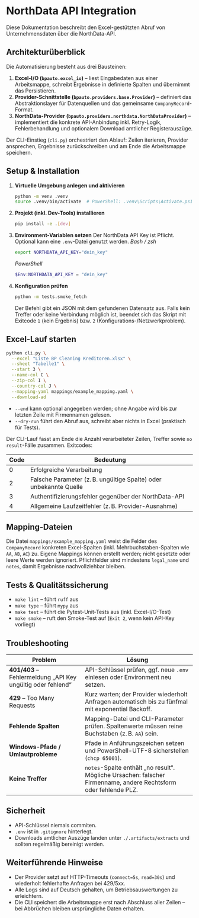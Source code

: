 # NorthData API Integration

Diese Dokumentation beschreibt den Excel-gestützten Abruf von Unternehmensdaten über die NorthData-API.

## Architekturüberblick

Die Automatisierung besteht aus drei Bausteinen:

1. **Excel-I/O (`bpauto.excel_io`)** – liest Eingabedaten aus einer Arbeitsmappe, schreibt Ergebnisse in definierte Spalten und übernimmt das Persistieren.
2. **Provider-Schnittstelle (`bpauto.providers.base.Provider`)** – definiert das Abstraktionslayer für Datenquellen und das gemeinsame `CompanyRecord`-Format.
3. **NorthData-Provider (`bpauto.providers.northdata.NorthDataProvider`)** – implementiert die konkrete API-Anbindung inkl. Retry-Logik, Fehlerbehandlung und optionalem Download amtlicher Registerauszüge.

Der CLI-Einstieg (`cli.py`) orchestriert den Ablauf: Zeilen iterieren, Provider ansprechen, Ergebnisse zurückschreiben und am Ende die Arbeitsmappe speichern.

## Setup & Installation

1. **Virtuelle Umgebung anlegen und aktivieren**
   ```bash
   python -m venv .venv
   source .venv/bin/activate  # PowerShell: .venv\Scripts\Activate.ps1
   ```

2. **Projekt (inkl. Dev-Tools) installieren**
   ```bash
   pip install -e .[dev]
   ```

3. **Environment-Variablen setzen**
   Der NorthData API Key ist Pflicht. Optional kann eine `.env`-Datei genutzt werden.
   *Bash / zsh*
   ```bash
   export NORTHDATA_API_KEY="dein_key"
   ```
   *PowerShell*
   ```powershell
   $Env:NORTHDATA_API_KEY = "dein_key"
   ```

4. **Konfiguration prüfen**
   ```bash
   python -m tests.smoke_fetch
   ```
   Der Befehl gibt ein JSON mit dem gefundenen Datensatz aus. Falls kein Treffer oder keine Verbindung möglich ist, beendet sich das Skript mit Exitcode `1` (kein Ergebnis) bzw. `2` (Konfigurations-/Netzwerkproblem).

## Excel-Lauf starten

```bash
python cli.py \
  --excel "Liste BP Cleaning Kreditoren.xlsx" \
  --sheet "Tabelle1" \
  --start 3 \
  --name-col C \
  --zip-col I \
  --country-col J \
  --mapping-yaml mappings/example_mapping.yaml \
  --download-ad
```

* `--end` kann optional angegeben werden; ohne Angabe wird bis zur letzten Zeile mit Firmennamen gelesen.
* `--dry-run` führt den Abruf aus, schreibt aber nichts in Excel (praktisch für Tests).

Der CLI-Lauf fasst am Ende die Anzahl verarbeiteter Zeilen, Treffer sowie `no result`-Fälle zusammen. Exitcodes:

| Code | Bedeutung |
| ---- | --------- |
| 0    | Erfolgreiche Verarbeitung |
| 2    | Falsche Parameter (z. B. ungültige Spalte) oder unbekannte Quelle |
| 3    | Authentifizierungsfehler gegenüber der NorthData-API |
| 4    | Allgemeine Laufzeitfehler (z. B. Provider-Ausnahme) |

## Mapping-Dateien

Die Datei `mappings/example_mapping.yaml` weist die Felder des `CompanyRecord` konkreten Excel-Spalten (inkl. Mehrbuchstaben-Spalten wie `AA`, `AB`, `AC`) zu. Eigene Mappings können erstellt werden; nicht gesetzte oder leere Werte werden ignoriert. Pflichtfelder sind mindestens `legal_name` und `notes`, damit Ergebnisse nachvollziehbar bleiben.

## Tests & Qualitätssicherung

* `make lint` – führt `ruff` aus
* `make type` – führt `mypy` aus
* `make test` – führt die Pytest-Unit-Tests aus (inkl. Excel-I/O-Test)
* `make smoke` – ruft den Smoke-Test auf (`Exit 2`, wenn kein API-Key vorliegt)

## Troubleshooting

| Problem | Lösung |
| ------- | ------ |
| **401/403** – Fehlermeldung „API Key ungültig oder fehlend“ | API-Schlüssel prüfen, ggf. neue `.env` einlesen oder Environment neu setzen. |
| **429** – Too Many Requests | Kurz warten; der Provider wiederholt Anfragen automatisch bis zu fünfmal mit exponential Backoff. |
| **Fehlende Spalten** | Mapping-Datei und CLI-Parameter prüfen. Spaltenwerte müssen reine Buchstaben (z. B. `AA`) sein. |
| **Windows-Pfade / Umlautprobleme** | Pfade in Anführungszeichen setzen und PowerShell-UTF-8 sicherstellen (`chcp 65001`). |
| **Keine Treffer** | `notes`-Spalte enthält „no result“. Mögliche Ursachen: falscher Firmenname, andere Rechtsform oder fehlende PLZ. |

## Sicherheit

* API-Schlüssel niemals commiten.
* `.env` ist in `.gitignore` hinterlegt.
* Downloads amtlicher Auszüge landen unter `./.artifacts/extracts` und sollten regelmäßig bereinigt werden.

## Weiterführende Hinweise

* Der Provider setzt auf HTTP-Timeouts (`connect=5s`, `read=30s`) und wiederholt fehlerhafte Anfragen bei 429/5xx.
* Alle Logs sind auf Deutsch gehalten, um Betriebsauswertungen zu erleichtern.
* Die CLI speichert die Arbeitsmappe erst nach Abschluss aller Zeilen – bei Abbrüchen bleiben ursprüngliche Daten erhalten.
